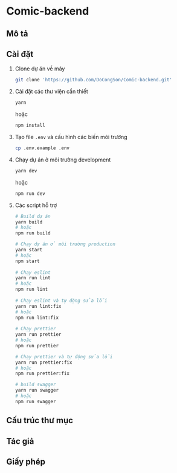 # Comic-backend

## Mô tả

## Cài đặt

1. Clone dự án về máy

    ```bash
    git clone 'https://github.com/DoCongSon/Comic-backend.git'
    ```

2. Cài đặt các thư viện cần thiết

    ```bash
    yarn
    ```
   hoặc
    ```bash
    npm install
    ```

3. Tạo file `.env` và cấu hình các biến môi trường

    ```bash
    cp .env.example .env
    ```

4. Chạy dự án ở môi trường development

    ```bash
    yarn dev
    ```

   hoặc

    ```bash
    npm run dev
    ```

5. Các script hỗ trợ

    ```bash
    # Build dự án
    yarn build
    # hoặc
    npm run build
   
    # Chạy dự án ở môi trường production
    yarn start
    # hoặc
    npm start
  
    # Chạy eslint
    yarn run lint
    # hoặc
    npm run lint
  
    # Chạy eslint và tự động sửa lỗi
    yarn run lint:fix
    # hoặc
    npm run lint:fix
  
    # Chạy prettier
    yarn run prettier
    # hoặc
    npm run prettier
   
    # Chạy prettier và tự động sửa lỗi
    yarn run prettier:fix
    # hoặc
    npm run prettier:fix
   
    # build swagger
    yarn run swagger
    # hoặc
    npm run swagger
    ```

## Cấu trúc thư mục

## Tác giả

## Giấy phép